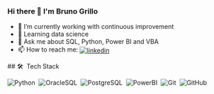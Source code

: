 ### Hi there 👋 I'm Bruno Grillo

- 🔭 I’m currently working with continuous improvement
- 🌱 Learning data science
- 💬 Ask me about SQL, Python, Power BI and VBA
- 📫 How to reach me: <a href="https://linkedin.com/in/brunocardozogrillo" target="_blank">
  <img align="center" src="https://img.shields.io/badge/-Bruno%20Grillo-05122A?style=flat&logo=linkedin" alt="linkedin"/>
</a>
## 🛠 &nbsp;Tech Stack

![Python](https://img.shields.io/badge/-Python-05122A?style=flat&logo=Python)&nbsp;
![OracleSQL](https://img.shields.io/badge/-OracleSQL-05122A?style=flat&logo=ORACLE)&nbsp;
![PostgreSQL](https://img.shields.io/badge/-PostgreSQL-05122A?style=flat&logo=postgresql)&nbsp;
![PowerBI](https://img.shields.io/badge/-PowerBI-05122A?style=flat&logo=powerbi)&nbsp;
![Git](https://img.shields.io/badge/-Git-05122A?style=flat&logo=git)&nbsp;
![GitHub](https://img.shields.io/badge/-GitHub-05122A?style=flat&logo=github)&nbsp;

<br><br>
